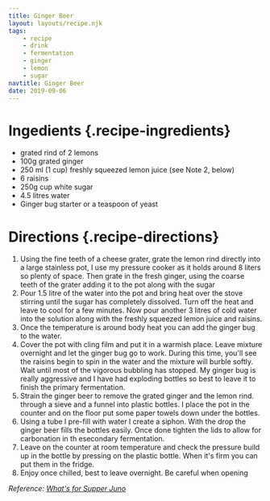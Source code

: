 ```yaml
---
title: Ginger Beer
layout: layouts/recipe.njk
tags:
    - recipe
    - drink
    - fermentation
    - ginger
    - lemon
    - sugar
navtitle: Ginger Beer
date: 2019-09-06
---
```

# Ingedients {.recipe-ingredients}

* grated rind of 2 lemons
* 100g grated ginger
* 250 ml (1 cup) freshly squeezed lemon juice (see Note 2, below)
* 6 raisins
* 250g cup white sugar
* 4.5 litres water
* Ginger bug starter or a teaspoon of yeast

# Directions {.recipe-directions}

1. Using the fine teeth of a cheese grater, grate the lemon rind directly into a large stainless pot, I use my pressure cooker as it holds around 8 liters so plenty of space. Then grate in the fresh ginger, using the coarse teeth of the grater adding it to the pot along with the sugar
2. Pour 1.5 litre of the water into the pot and bring heat over the stove stirring until the sugar has completely dissolved. Turn off the heat and leave to cool for a few minutes. Now pour another 3 litres of cold water into the solution along with the freshly squeezed lemon juice and raisins.
3. Once the temperature is around body heat you can add the ginger bug to the water.
4. Cover the pot with cling film and put it in a warmish place. Leave mixture overnight and let the ginger bug go to work. During this time, you'll see the raisins begin to spin in the water and the mixture will burble softly. Wait until most of the vigorous bubbling has stopped. My ginger bug is really aggressive and I have had exploding bottles so best to leave it to finish the primary fermentation.
5. Strain the ginger beer to remove the grated ginger and the lemon rind. through a sieve and a funnel into plastic bottles. I place the pot in the counter and on the floor put some paper towels down under the bottles. 
6. Using a tube I pre-fill with water I create a siphon. With the drop the ginger beer fills the bottles easily. Once done tighten the lids to allow for carbonation in th esecondary fermentation.
7. Leave on the counter at room temperature and check the pressure build up in the bottle by pressing on the plastic bottle. When it's firm you can put them in the fridge.
8. Enjoy once chilled, best to leave overnight. Be careful when opening

*Reference: [What's for Supper Juno](https://whatsforsupper-juno.blogspot.com/2007/06/old-fashioned-home-made-ginger-beer.html)*